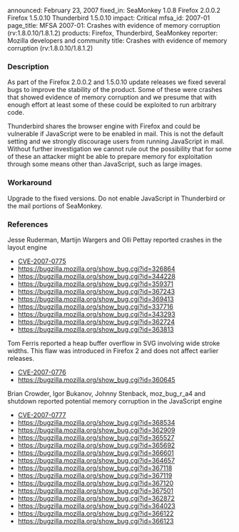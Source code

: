announced: February 23, 2007
fixed_in: SeaMonkey 1.0.8
          Firefox 2.0.0.2
          Firefox 1.5.0.10
          Thunderbird 1.5.0.10
impact: Critical
mfsa_id: 2007-01
page_title: MFSA 2007-01: Crashes with evidence of memory corruption (rv:1.8.0.10/1.8.1.2)
products: Firefox, Thunderbird, SeaMonkey
reporter: Mozilla developers and community
title: Crashes with evidence of memory corruption (rv:1.8.0.10/1.8.1.2)

<h3>Description</h3>

<p>As part of the Firefox 2.0.0.2  and 1.5.0.10 update releases we fixed
several bugs to improve the stability of the product. Some of these were
crashes that showed evidence of memory corruption and we presume that
with enough effort at least some of these could be exploited to run
arbitrary code.</p>

<p class="note">Thunderbird shares the browser engine with Firefox
and could be vulnerable if JavaScript were to be enabled in
mail. This is not the default setting and we strongly discourage users from
running JavaScript in mail. Without further investigation we cannot rule out
the possibility that for some of these an attacker might be able to prepare
memory for exploitation through some means other than JavaScript, such as
large images.</p>

<h3>Workaround</h3>

<p>Upgrade to the fixed versions. Do not enable JavaScript in Thunderbird
or the mail portions of SeaMonkey.</p>

<h3>References</h3>

<p>Jesse Ruderman, Martijn Wargers and Olli Pettay reported crashes in
the layout engine</p>

<ul>
<li>
<a class="ex-ref" href="http://nvd.nist.gov/nvd.cfm?cvename=CVE-2007-0775">CVE-2007-0775</a></li>
<li><a href="https://bugzilla.mozilla.org/show_bug.cgi?id=326864">
https://bugzilla.mozilla.org/show_bug.cgi?id=326864</a></li>
<li><a href="https://bugzilla.mozilla.org/show_bug.cgi?id=344228">
https://bugzilla.mozilla.org/show_bug.cgi?id=344228</a></li>
<li><a href="https://bugzilla.mozilla.org/show_bug.cgi?id=359371">
https://bugzilla.mozilla.org/show_bug.cgi?id=359371</a></li>
<li><a href="https://bugzilla.mozilla.org/show_bug.cgi?id=367243">
https://bugzilla.mozilla.org/show_bug.cgi?id=367243</a></li>
<li><a href="https://bugzilla.mozilla.org/show_bug.cgi?id=369413">
https://bugzilla.mozilla.org/show_bug.cgi?id=369413</a></li>
<li><a href="https://bugzilla.mozilla.org/show_bug.cgi?id=337716">
https://bugzilla.mozilla.org/show_bug.cgi?id=337716</a></li>
<li><a href="https://bugzilla.mozilla.org/show_bug.cgi?id=343293">
https://bugzilla.mozilla.org/show_bug.cgi?id=343293</a></li>
<li><a href="https://bugzilla.mozilla.org/show_bug.cgi?id=362724">
https://bugzilla.mozilla.org/show_bug.cgi?id=362724</a></li>
<li><a href="https://bugzilla.mozilla.org/show_bug.cgi?id=363813">
https://bugzilla.mozilla.org/show_bug.cgi?id=363813</a></li>
</ul>

<p>Tom Ferris reported a heap buffer overflow in SVG involving wide
stroke widths. This flaw was introduced in Firefox 2 and does not
affect earlier releases.</p>

<ul>
<li><a class="ex-ref" href="http://nvd.nist.gov/nvd.cfm?cvename=CVE-2007-0776">CVE-2007-0776</a></li>
<li><a href="https://bugzilla.mozilla.org/show_bug.cgi?id=360645">
https://bugzilla.mozilla.org/show_bug.cgi?id=360645</a></li>
</ul>

<p>Brian Crowder, Igor Bukanov, Johnny Stenback, moz_bug_r_a4 and shutdown
reported potential memory corruption in the JavaScript engine</p>

<ul>
<li><a class="ex-ref" href="http://nvd.nist.gov/nvd.cfm?cvename=CVE-2007-0777">CVE-2007-0777</a></li>
<li><a href="https://bugzilla.mozilla.org/show_bug.cgi?id=368534">
https://bugzilla.mozilla.org/show_bug.cgi?id=368534</a></li>
<li><a href="https://bugzilla.mozilla.org/show_bug.cgi?id=362909">
https://bugzilla.mozilla.org/show_bug.cgi?id=362909</a></li>
<li><a href="https://bugzilla.mozilla.org/show_bug.cgi?id=365527">
https://bugzilla.mozilla.org/show_bug.cgi?id=365527</a></li>
<li><a href="https://bugzilla.mozilla.org/show_bug.cgi?id=365692">
https://bugzilla.mozilla.org/show_bug.cgi?id=365692</a></li>
<li><a href="https://bugzilla.mozilla.org/show_bug.cgi?id=366601">
https://bugzilla.mozilla.org/show_bug.cgi?id=366601</a></li>
<li><a href="https://bugzilla.mozilla.org/show_bug.cgi?id=364657">
https://bugzilla.mozilla.org/show_bug.cgi?id=364657</a></li>
<li><a href="https://bugzilla.mozilla.org/show_bug.cgi?id=367118">
https://bugzilla.mozilla.org/show_bug.cgi?id=367118</a></li>
<li><a href="https://bugzilla.mozilla.org/show_bug.cgi?id=367119">
https://bugzilla.mozilla.org/show_bug.cgi?id=367119</a></li>
<li><a href="https://bugzilla.mozilla.org/show_bug.cgi?id=367120">
https://bugzilla.mozilla.org/show_bug.cgi?id=367120</a></li>
<li><a href="https://bugzilla.mozilla.org/show_bug.cgi?id=367501">
https://bugzilla.mozilla.org/show_bug.cgi?id=367501</a></li>
<li><a href="https://bugzilla.mozilla.org/show_bug.cgi?id=362872">
https://bugzilla.mozilla.org/show_bug.cgi?id=362872</a></li>
<li><a href="https://bugzilla.mozilla.org/show_bug.cgi?id=364023">
https://bugzilla.mozilla.org/show_bug.cgi?id=364023</a></li>
<li><a href="https://bugzilla.mozilla.org/show_bug.cgi?id=366122">
https://bugzilla.mozilla.org/show_bug.cgi?id=366122</a></li>
<li><a href="https://bugzilla.mozilla.org/show_bug.cgi?id=366123">
https://bugzilla.mozilla.org/show_bug.cgi?id=366123</a></li>
</ul>



